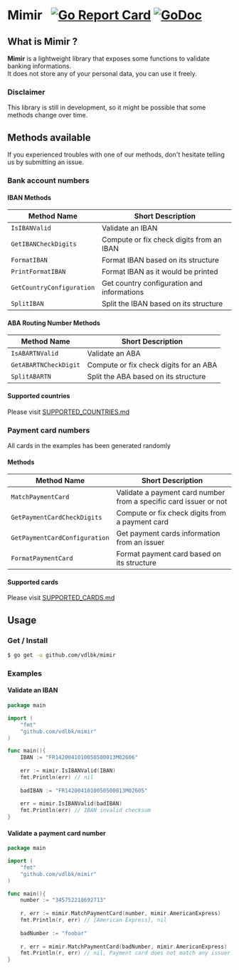 # Mimir &nbsp; [![Go Report Card](https://goreportcard.com/badge/github.com/vdlbk/mimir)](https://goreportcard.com/report/github.com/vdlbk/mimir)  [![GoDoc](https://godoc.org/github.com/vdlbk/mimir?status.svg)](https://pkg.go.dev/github.com/vdlbk/mimir)

## What is Mimir ?

**Mimir** is a lightweight library that exposes some functions to validate banking informations.    
It does not store any of your personal data, you can use it freely.

### Disclaimer

This library is still in development, so it might be possible that some methods change over time. 

## Methods available

If you experienced troubles with one of our methods, don't hesitate telling us by submitting an issue.

### Bank account numbers

#### IBAN Methods 

| Method Name | Short Description |
| ----------- | ----------------- |
| `IsIBANValid` | Validate an IBAN  |
| `GetIBANCheckDigits` | Compute or fix check digits from an IBAN  |
| `FormatIBAN` | Format IBAN based on its structure  |
| `PrintFormatIBAN` | Format IBAN as it would be printed  |
| `GetCountryConfiguration` | Get country configuration and informations  |
| `SplitIBAN` | Split the IBAN based on its structure  |

#### ABA Routing Number Methods 

| Method Name | Short Description |
| ----------- | ----------------- |
| `IsABARTNValid` | Validate an ABA  |
| `GetABARTNCheckDigit` | Compute or fix check digits for an ABA  |
| `SplitABARTN` | Split the ABA based on its structure  |

#### Supported countries

Please visit [SUPPORTED_COUNTRIES.md](https://github.com/vdlbk/mimir/blob/master/SUPPORTED_COUNTRIES.md)

### Payment card numbers

All cards in the examples has been generated randomly

#### Methods
| Method Name | Short Description |
| ----------- | ----------------- |
| `MatchPaymentCard` | Validate a payment card number from a specific card issuer or not  |
| `GetPaymentCardCheckDigits` | Compute or fix check digits from a payment card  |
| `GetPaymentCardConfiguration` | Get payment cards information from an issuer  |
| `FormatPaymentCard` | Format payment card based on its structure  |

#### Supported cards

Please visit [SUPPORTED_CARDS.md](https://github.com/vdlbk/mimir/blob/master/SUPPORTED_CARDS.md)

## Usage

### Get / Install
```bash
$ go get -u github.com/vdlbk/mimir
```

### Examples
#### Validate an IBAN
```go
package main

import (
	"fmt"
	"github.com/vdlbk/mimir"
)

func main(){
	IBAN := "FR1420041010050500013M02606"
	
	err := mimir.IsIBANValid(IBAN)
	fmt.Println(err) // nil
	
	badIBAN := "FR1420041010050500013M02605"
	
	err = mimir.IsIBANValid(badIBAN)
	fmt.Println(err) // IBAN invalid checksum
}
```

#### Validate a payment card number
```go
package main

import (
	"fmt"
	"github.com/vdlbk/mimir"
)

func main(){
	number := "345752218692713"
	
	r, err := mimir.MatchPaymentCard(number, mimir.AmericanExpress)
	fmt.Println(r, err) // [American Express], nil
	
	badNumber := "foobar"
	
	r, err = mimir.MatchPaymentCard(badNumber, mimir.AmericanExpress)
	fmt.Println(r, err) // nil, Payment card does not match any issuer
}
```
